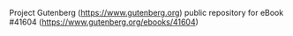 Project Gutenberg (https://www.gutenberg.org) public repository for eBook #41604 (https://www.gutenberg.org/ebooks/41604)
